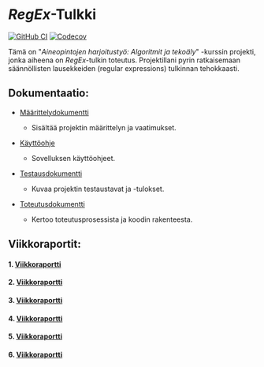 # _RegEx_-Tulkki

[![GitHub CI](https://github.com/kimtakala/regex-project/actions/workflows/github_CI.yml/badge.svg)](https://github.com/kimtakala/regex-project/actions)
[![Codecov](https://codecov.io/github/kimtakala/regex-project/graph/badge.svg?token=J0KEHXVSRQ)](https://codecov.io/github/kimtakala/regex-project)

Tämä on "_Aineopintojen harjoitustyö: Algoritmit ja tekoäly_" -kurssin projekti, jonka aiheena on _RegEx_-tulkin toteutus. Projektillani pyrin ratkaisemaan säännöllisten lausekkeiden (regular expressions) tulkinnan tehokkaasti.

## Dokumentaatio:
- [Määrittelydokumentti](./dokumentaatio/maarittelydokumentti.md)
    - Sisältää projektin määrittelyn ja vaatimukset.

- [Käyttöohje](./dokumentaatio/kayttoohje.md)
  - Sovelluksen käyttöohjeet.

- [Testausdokumentti](./dokumentaatio/testausdokumentti.md)
  - Kuvaa projektin testaustavat ja -tulokset.

- [Toteutusdokumentti](./dokumentaatio/toteutusdokumentti.md)
  - Kertoo toteutusprosessista ja koodin rakenteesta.

## Viikkoraportit:

#### 1. [Viikkoraportti](./dokumentaatio/viikkoraportit/viikkoraportti1.md)

#### 2. [Viikkoraportti](./dokumentaatio/viikkoraportit/viikkoraportti2.md)

#### 3. [Viikkoraportti](./dokumentaatio/viikkoraportit/viikkoraportti3.md)

#### 4. [Viikkoraportti](./dokumentaatio/viikkoraportit/viikkoraportti4.md)

#### 5. [Viikkoraportti](./dokumentaatio/viikkoraportit/viikkoraportti5.md)

#### 6. [Viikkoraportti](./dokumentaatio/viikkoraportit/viikkoraportti6.md)
